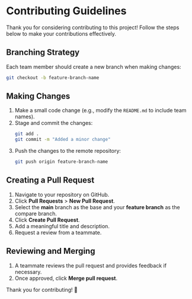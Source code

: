 # Contributing Guidelines

Thank you for considering contributing to this project! Follow the steps below to make your contributions effectively.

## Branching Strategy

Each team member should create a new branch when making changes:

```sh
git checkout -b feature-branch-name
```

## Making Changes

1. Make a small code change (e.g., modify the `README.md` to include team names).
2. Stage and commit the changes:
   ```sh
   git add .
   git commit -m "Added a minor change"
   ```
3. Push the changes to the remote repository:
   ```sh
   git push origin feature-branch-name
   ```

## Creating a Pull Request

1. Navigate to your repository on GitHub.
2. Click **Pull Requests** > **New Pull Request**.
3. Select the **main** branch as the base and your **feature branch** as the compare branch.
4. Click **Create Pull Request**.
5. Add a meaningful title and description.
6. Request a review from a teammate.

## Reviewing and Merging

1. A teammate reviews the pull request and provides feedback if necessary.
2. Once approved, click **Merge pull request**.

Thank you for contributing! 🚀
